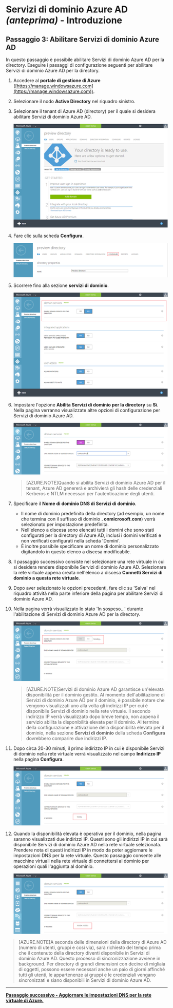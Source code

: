 <properties
	pageTitle="Anteprima di Servizi di dominio Azure Active Directory: Introduzione | Microsoft Azure"
	description="Introduzione a Servizi di dominio Azure Active Directory"
	services="active-directory-ds"
	documentationCenter=""
	authors="mahesh-unnikrishnan"
	manager="udayh"
	editor="inhenk"/>

<tags
	ms.service="active-directory-ds"
	ms.workload="identity"
	ms.tgt_pltfrm="na"
	ms.devlang="na"
	ms.topic="article"
	ms.date="10/12/2015"
	ms.author="maheshu"/>

# Servizi di dominio Azure AD *(anteprima)* - Introduzione

## Passaggio 3: Abilitare Servizi di dominio Azure AD
In questo passaggio è possibile abilitare Servizi di dominio Azure AD per la directory. Eseguire i passaggi di configurazione seguenti per abilitare Servizi di dominio Azure AD per la directory.

1. Accedere al **portale di gestione di Azure** ([https://manage.windowsazure.com](https://manage.windowsazure.com)).
2. Selezionare il nodo **Active Directory** nel riquadro sinistro.
3. Selezionare il tenant di Azure AD (directory) per il quale si desidera abilitare Servizi di dominio Azure AD.

    ![Selezionare una directory di Azure AD](./media/active-directory-domain-services-getting-started/select-aad-directory.png)

4. Fare clic sulla scheda **Configura**.

    ![Scheda Configura della directory](./media/active-directory-domain-services-getting-started/configure-tab.png)

5. Scorrere fino alla sezione **servizi di dominio**.

    ![Sezione per la configurazione di Servizi di dominio](./media/active-directory-domain-services-getting-started/domain-services-configuration.png)

6. Impostare l'opzione **Abilita Servizi di dominio per la directory** su **Sì**. Nella pagina verranno visualizzate altre opzioni di configurazione per Servizi di dominio Azure AD.

    ![Abilita servizi di dominio](./media/active-directory-domain-services-getting-started/enable-domain-services.png)

    > [AZURE.NOTE]Quando si abilita Servizi di dominio Azure AD per il tenant, Azure AD genererà e archivierà gli hash delle credenziali Kerberos e NTLM necessari per l'autenticazione degli utenti.

7. Specificare il **Nome di dominio DNS di Servizi di dominio**.
   - Il nome di dominio predefinito della directory (ad esempio, un nome che termina con il suffisso di dominio **. onmicrosoft.com**) verrà selezionato per impostazione predefinita.
   - Nell'elenco a discesa sono elencati tutti i domini che sono stati configurati per la directory di Azure AD, inclusi i domini verificati e non verificati configurati nella scheda 'Domini'.
   - È inoltre possibile specificare un nome di dominio personalizzato digitandolo in questo elenco a discesa modificabile.

8. Il passaggio successivo consiste nel selezionare una rete virtuale in cui si desidera rendere disponibile Servizi di dominio Azure AD. Selezionare la rete virtuale appena creata nell'elenco a discesa **Connetti Servizi di dominio a questa rete virtuale**.
9. Dopo aver selezionato le opzioni precedenti, fare clic su 'Salva' nel riquadro attività nella parte inferiore della pagina per abilitare Servizi di dominio Azure AD.
10. Nella pagina verrà visualizzato lo stato 'In sospeso...' durante l'abilitazione di Servizi di dominio Azure AD per la directory.

    ![Abilitare i servizi di dominio - stato in sospeso](./media/active-directory-domain-services-getting-started/enable-domain-services-pendingstate.png)

    > [AZURE.NOTE]Servizi di dominio Azure AD garantisce un'elevata disponibilità per il dominio gestito. Al momento dell'abilitazione di Servizi di dominio Azure AD per il dominio, è possibile notare che vengono visualizzati uno alla volta gli indirizzi IP per cui è disponibile Servizi di dominio nella rete virtuale. Il secondo indirizzo IP verrà visualizzato dopo breve tempo, non appena il servizio abilita la disponibilità elevata per il dominio. Al termine della configurazione e attivazione della disponibilità elevata per il dominio, nella sezione **Servizi di dominio** della scheda **Configura** dovrebbero comparire due indirizzi IP.

11. Dopo circa 20-30 minuti, il primo indirizzo IP in cui è disponibile Servizi di dominio nella rete virtuale verrà visualizzato nel campo **Indirizzo IP** nella pagina **Configura**.

    ![Servizi di dominio abilitato - provisioning del primo indirizzo IP completato](./media/active-directory-domain-services-getting-started/domain-services-enabled-firstdc-available.png)

12. Quando la disponibilità elevata è operativa per il dominio, nella pagina saranno visualizzati due indirizzi IP. Questi sono gli indirizzi IP in cui sarà disponibile Servizi di dominio Azure AD nella rete virtuale selezionata. Prendere nota di questi indirizzi IP in modo da poter aggiornare le impostazioni DNS per la rete virtuale. Questo passaggio consente alle macchine virtuali nella rete virtuale di connettersi al dominio per operazioni quali l'aggiunta al dominio.

    ![Servizi di dominio abilitato - provisioning di entrambi gli indirizzi IP completato](./media/active-directory-domain-services-getting-started/domain-services-enabled-bothdcs-available.png)

  >[AZURE.NOTE]A seconda delle dimensioni della directory di Azure AD (numero di utenti, gruppi e così via), sarà richiesto del tempo prima che il contenuto della directory diventi disponibile in Servizi di dominio Azure AD. Questo processo di sincronizzazione avviene in background. Per directory di grandi dimensioni con decine di migliaia di oggetti, possono essere necessari anche un paio di giorni affinché tutti gli utenti, le appartenenze ai gruppi e le credenziali vengano sincronizzati e siano disponibili in Servizi di dominio Azure AD.


---
[**Passaggio successivo - Aggiornare le impostazioni DNS per la rete virtuale di Azure.**](active-directory-ds-getting-started-dns.md)

<!---HONumber=Oct15_HO3-->